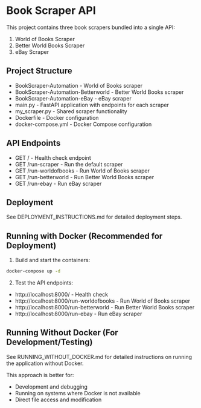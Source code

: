 # Book Scraper API

This project contains three book scrapers bundled into a single API:
1. World of Books Scraper
2. Better World Books Scraper
3. eBay Scraper

## Project Structure
- BookScraper-Automation - World of Books scraper
- BookScraper-Automation-Betterworld - Better World Books scraper
- BookScraper-Automation-eBay - eBay scraper
- main.py - FastAPI application with endpoints for each scraper
- my_scraper.py - Shared scraper functionality
- Dockerfile - Docker configuration
- docker-compose.yml - Docker Compose configuration

## API Endpoints
- GET / - Health check endpoint
- GET /run-scraper - Run the default scraper
- GET /run-worldofbooks - Run World of Books scraper
- GET /run-betterworld - Run Better World Books scraper
- GET /run-ebay - Run eBay scraper

## Deployment
See DEPLOYMENT_INSTRUCTIONS.md for detailed deployment steps.

## Running with Docker (Recommended for Deployment)

1. Build and start the containers:
```bash
docker-compose up -d
```

2. Test the API endpoints:
- http://localhost:8000/ - Health check
- http://localhost:8000/run-worldofbooks - Run World of Books scraper
- http://localhost:8000/run-betterworld - Run Better World Books scraper
- http://localhost:8000/run-ebay - Run eBay scraper

## Running Without Docker (For Development/Testing)

See RUNNING_WITHOUT_DOCKER.md for detailed instructions on running the application without Docker.

This approach is better for:
- Development and debugging
- Running on systems where Docker is not available
- Direct file access and modification
